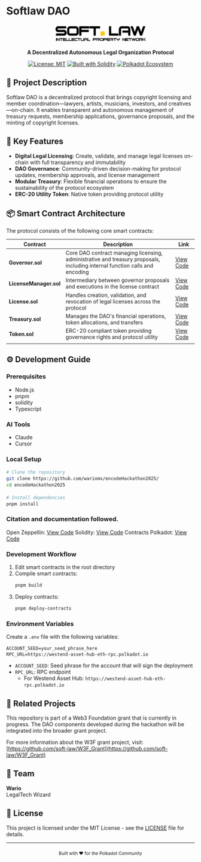 # Softlaw DAO

<div align="center">
  <img src="./assets/logo.png" alt="Softlaw Logo" width="250px">
  
  **A Decentralized Autonomous Legal Organization Protocol**
  
  [![License: MIT](https://img.shields.io/badge/License-MIT-blue.svg)](https://opensource.org/licenses/MIT)
  [![Built with Solidity](https://img.shields.io/badge/Built%20with-Solidity-7e4798.svg)](https://soliditylang.org/)
  [![Polkadot Ecosystem](https://img.shields.io/badge/Ecosystem-Polkadot-E6007A.svg)](https://polkadot.network/)
</div>

## 📜 Project Description

Softlaw DAO is a decentralized protocol that brings copyright licensing and member coordination—lawyers, artists, musicians, investors, and creatives—on-chain. It enables transparent and autonomous management of treasury requests, membership applications, governance proposals, and the minting of copyright licenses.

## 🔑 Key Features

- **Digital Legal Licensing**: Create, validate, and manage legal licenses on-chain with full transparency and immutability
- **DAO Governance**: Community-driven decision-making for protocol updates, membership approvals, and license management
- **Modular Treasury**: Flexible financial operations to ensure the sustainability of the protocol ecosystem
- **ERC-20 Utility Token**: Native token providing protocol utility

## 📦 Smart Contract Architecture

The protocol consists of the following core smart contracts:

| Contract               | Description                                                                                                                 | Link                                                                                     |
| ---------------------- | --------------------------------------------------------------------------------------------------------------------------- | ---------------------------------------------------------------------------------------- |
| **Governor.sol**       | Core DAO contract managing licensing, administrative and treasury proposals, including internal function calls and encoding | [View Code](https://github.com/wariomx/encodeHackathon2025/blob/main/Governor.sol)       |
| **LicenseManager.sol** | Intermediary between governor proposals and executions in the license contract                                              | [View Code](https://github.com/wariomx/encodeHackathon2025/blob/main/LicenseManager.sol) |
| **License.sol**        | Handles creation, validation, and revocation of legal licenses across the protocol                                          | [View Code](https://github.com/wariomx/encodeHackathon2025/blob/main/License.sol)        |
| **Treasury.sol**       | Manages the DAO's financial operations, token allocations, and transfers                                                    | [View Code](https://github.com/wariomx/encodeHackathon2025/blob/main/Treasury.sol)       |
| **Token.sol**          | ERC-20 compliant token providing governance rights and protocol utility                                                     | [View Code](https://github.com/wariomx/encodeHackathon2025/blob/main/Token.sol)          |
|                        |

## ⚙️ Development Guide

### Prerequisites

- Node.js
- pnpm
- solidity
- Typescript

### AI Tools

- Claude
- Cursor

### Local Setup

```bash
# Clone the repository
git clone https://github.com/wariomx/encodeHackathon2025/
cd encodeHackathon2025

# Install dependencies
pnpm install
```

### Citation and documentation followed.

Open Zeppellin: [View Code](https://docs.openzeppelin.com/contracts/5.x/)
Solidity: [View Code](https://docs.soliditylang.org/en/v0.8.28/)
Contracts Polkadot: [View Code](https://contracts.polkadot.io/build-your-first-dapp)

### Development Workflow

1. Edit smart contracts in the root directory
2. Compile smart contracts:
   ```bash
   pnpm build
   ```
3. Deploy contracts:
   ```bash
   pnpm deploy-contracts
   ```

### Environment Variables

Create a `.env` file with the following variables:

```
ACCOUNT_SEED=your_seed_phrase_here
RPC_URL=https://westend-asset-hub-eth-rpc.polkadot.io
```

- `ACCOUNT_SEED`: Seed phrase for the account that will sign the deployment
- `RPC_URL`: RPC endpoint
  - For Westend Asset Hub: `https://westend-asset-hub-eth-rpc.polkadot.io`

## 🔗 Related Projects

This repository is part of a Web3 Foundation grant that is currently in progress. The DAO components developed during the hackathon will be integrated into the broader grant project.

For more information about the W3F grant project, visit: [https://github.com/soft-law/W3F_Grant](https://github.com/soft-law/W3F_Grant)

## 👤 Team

**Wario**  
LegalTech Wizard

## 📄 License

This project is licensed under the MIT License - see the [LICENSE](LICENSE) file for details.

---

<div align="center">
  <sub>Built with ❤️ for the Polkadot Community</sub>
</div>
